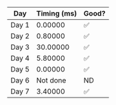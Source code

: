 | Day    | Timing (ms) | Good? |
|--------|-------------|-------|
| Day 1  | 0.00000     |✅     |
| Day 2  | 0.80000     |✅     |
| Day 3  | 30.00000    |✅     |
| Day 4  | 5.80000     |✅     |
| Day 5  | 0.00000     |✅     |
| Day 6  | Not done    |ND     |
| Day 7  | 3.40000     |✅     |

